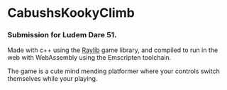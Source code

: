 # CabushsKookyClimb

### Submission for Ludem Dare 51.

Made with c++ using the [Raylib](https://www.raylib.com/) game library, and compiled to run in the web with WebAssembly using the Emscripten toolchain.

The game is a cute mind mending platformer where your controls switch themselves while your playing.
